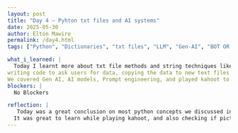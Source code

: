 ```yaml
---
layout: post
title: "Day 4 – Pyhton txt files and AI systems"
date: 2025-05-30
author: Elton Mawire
permalink: /day4.html
tags: ["Python", "Dictionaries", "txt files", "LLM", "Gen-AI", "BOT OR NOT", "Final-day"]

what_i_learned: |
  Today I learnt more about txt file methods and string techniques like splitting and append. We did two exercises that included 
writing code to ask users for data, copying the data to new text files,and aslo looping to display. We also touched on AI and ML. 
We covered Gen AI, AI models, Prompt engineering, and played kahoot to check understanding.
blockers: |
  No Blockers

reflection: |
   Today was a great conclusion on most python concepts we discussed in 102 class. The problems we did gave a good big picture view of everything.
  It was great to learn while playing kahoot, and also checking if pictures are AI generated or not.
---
```

